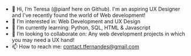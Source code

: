 - 👋 Hi, I’m Teresa (@pianf here on Github). I'm an aspiring UX Designer and I've recently found the world of Web development!
- 👀 I’m interested in: Web Development and UX Design
- 🌱 I’m currently learning: Python, SQL, HTML & Javascript
- 💞️ I’m looking to collaborate on: Any web development projects in which you may need a UX hand!
- 📫 How to reach me: contact.tfernandes@gmail.com

<!---
pianf/pianf is a ✨ special ✨ repository because its `README.md` (this file) appears on your GitHub profile.
You can click the Preview link to take a look at your changes.
--->
